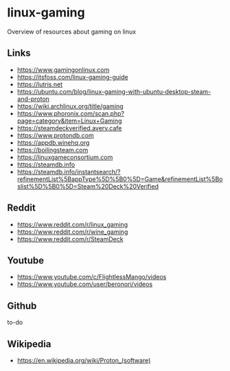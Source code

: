 # linux-gaming
Overview of resources about gaming on linux

## Links
- https://www.gamingonlinux.com
- https://itsfoss.com/linux-gaming-guide
- https://lutris.net
- https://ubuntu.com/blog/linux-gaming-with-ubuntu-desktop-steam-and-proton
- https://wiki.archlinux.org/title/gaming
- https://www.phoronix.com/scan.php?page=category&item=Linux+Gaming
- https://steamdeckverified.avery.cafe
- https://www.protondb.com
- https://appdb.winehq.org
- https://boilingsteam.com
- https://linuxgameconsortium.com
- https://steamdb.info
- https://steamdb.info/instantsearch/?refinementList%5BappType%5D%5B0%5D=Game&refinementList%5Boslist%5D%5B0%5D=Steam%20Deck%20Verified

## Reddit
- https://www.reddit.com/r/linux_gaming
- https://www.reddit.com/r/wine_gaming
- https://www.reddit.com/r/SteamDeck

## Youtube
- https://www.youtube.com/c/FlightlessMango/videos
- https://www.youtube.com/user/beronori/videos

## Github
to-do

## Wikipedia
- https://en.wikipedia.org/wiki/Proton_(software)
